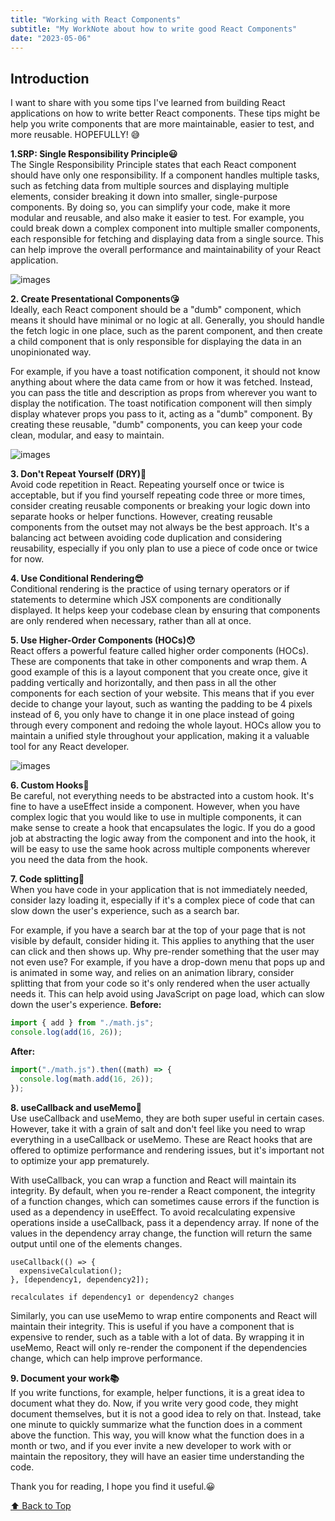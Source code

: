 ```yaml
---
title: "Working with React Components"
subtitle: "My WorkNote about how to write good React Components"
date: "2023-05-06"
---
```


## Introduction

I want to share with you some tips I've learned from building React applications on how to write better React components. These tips might be help you write components that are more maintainable, easier to test, and more reusable. HOPEFULLY! 😅

**1.SRP: Single Responsibility Principle😃**<br>
The Single Responsibility Principle states that each React component should have only one responsibility. If a component handles multiple tasks, such as fetching data from multiple sources and displaying multiple elements, consider breaking it down into smaller, single-purpose components. By doing so, you can simplify your code, make it more modular and reusable, and also make it easier to test. For example, you could break down a complex component into multiple smaller components, each responsible for fetching and displaying data from a single source. This can help improve the overall performance and maintainability of your React application.

![images](/images/5-1.jpg)

**2. Create Presentational Components😘**<br>
Ideally, each React component should be a "dumb" component, which means it should have minimal or no logic at all. Generally, you should handle the fetch logic in one place, such as the parent component, and then create a child component that is only responsible for displaying the data in an unopinionated way.

For example, if you have a toast notification component, it should not know anything about where the data came from or how it was fetched. Instead, you can pass the title and description as props from wherever you want to display the notification. The toast notification component will then simply display whatever props you pass to it, acting as a "dumb" component. By creating these reusable, "dumb" components, you can keep your code clean, modular, and easy to maintain.

![images](/images/5-2.jpg)

**3. Don't Repeat Yourself (DRY)🥶**<br>
Avoid code repetition in React. Repeating yourself once or twice is acceptable, but if you find yourself repeating code three or more times, consider creating reusable components or breaking your logic down into separate hooks or helper functions. However, creating reusable components from the outset may not always be the best approach. It's a balancing act between avoiding code duplication and considering reusability, especially if you only plan to use a piece of code once or twice for now.

**4. Use Conditional Rendering😎**<br>
Conditional rendering is the practice of using ternary operators or if statements to determine which JSX components are conditionally displayed. It helps keep your codebase clean by ensuring that components are only rendered when necessary, rather than all at once.

**5. Use Higher-Order Components (HOCs)😯**<br>
React offers a powerful feature called higher order components (HOCs). These are components that take in other components and wrap them. A good example of this is a layout component that you create once, give it padding vertically and horizontally, and then pass in all the other components for each section of your website. This means that if you ever decide to change your layout, such as wanting the padding to be 4 pixels instead of 6, you only have to change it in one place instead of going through every component and redoing the whole layout. HOCs allow you to maintain a unified style throughout your application, making it a valuable tool for any React developer.

![images](/images/5-03.jpg)

**6. Custom Hooks👛**<br>
Be careful, not everything needs to be abstracted into a custom hook. It's fine to have a useEffect inside a component. However, when you have complex logic that you would like to use in multiple components, it can make sense to create a hook that encapsulates the logic. If you do a good job at abstracting the logic away from the component and into the hook, it will be easy to use the same hook across multiple components wherever you need the data from the hook.

**7. Code splitting🎊**<br>
When you have code in your application that is not immediately needed, consider lazy loading it, especially if it's a complex piece of code that can slow down the user's experience, such as a search bar.

For example, if you have a search bar at the top of your page that is not visible by default, consider hiding it. This applies to anything that the user can click and then shows up. Why pre-render something that the user may not even use? For example, if you have a drop-down menu that pops up and is animated in some way, and relies on an animation library, consider splitting that from your code so it's only rendered when the user actually needs it. This can help avoid using JavaScript on page load, which can slow down the user's experience.
**Before:**

```js
import { add } from "./math.js";
console.log(add(16, 26));
```

**After:**

```js
import("./math.js").then((math) => {
  console.log(math.add(16, 26));
});
```

**8. useCallback and useMemo💎**<br>
Use useCallback and useMemo, they are both super useful in certain cases. However, take it with a grain of salt and don't feel like you need to wrap everything in a useCallback or useMemo. These are React hooks that are offered to optimize performance and rendering issues, but it's important not to optimize your app prematurely.

With useCallback, you can wrap a function and React will maintain its integrity. By default, when you re-render a React component, the integrity of a function changes, which can sometimes cause errors if the function is used as a dependency in useEffect. To avoid recalculating expensive operations inside a useCallback, pass it a dependency array. If none of the values in the dependency array change, the function will return the same output until one of the elements changes.

```
useCallback(() => {
  expensiveCalculation();
}, [dependency1, dependency2]);

recalculates if dependency1 or dependency2 changes
```

Similarly, you can use useMemo to wrap entire components and React will maintain their integrity. This is useful if you have a component that is expensive to render, such as a table with a lot of data. By wrapping it in useMemo, React will only re-render the component if the dependencies change, which can help improve performance.

**9. Document your work📚**<br>
If you write functions, for example, helper functions, it is a great idea to document what they do. Now, if you write very good code, they might document themselves, but it is not a good idea to rely on that. Instead, take one minute to quickly summarize what the function does in a comment above the function. This way, you will know what the function does in a month or two, and if you ever invite a new developer to work with or maintain the repository, they will have an easier time understanding the code.

Thank you for reading, I hope you find it useful.😀

[⬆️ Back to Top](#introduction)
